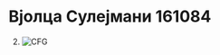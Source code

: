# Вјолца Сулејмани 161084
2. ![CFG](https://github.com/VjollcaSulejmani/SI_2023_lab2_161084/assets/82388948/252c9e3d-a0fd-4584-a01d-6680ef6af81a)
